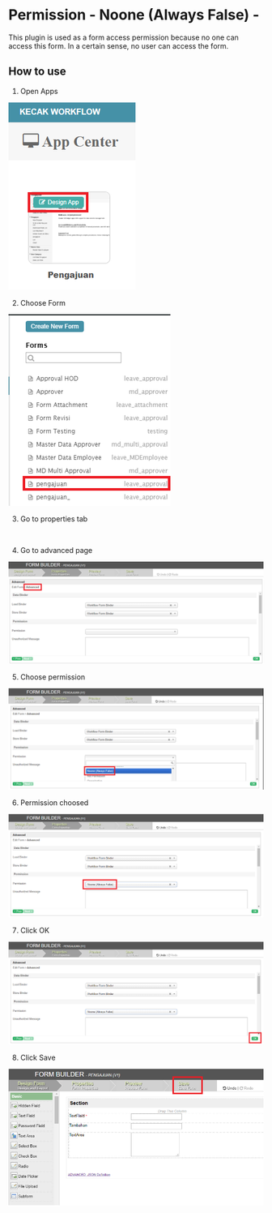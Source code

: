 # Permission - Noone (Always False) - 
This plugin is used as a form access permission because no one can access this form. In a certain sense, no user can access the form.

## How to use

1. Open Apps

<img src="https://raw.githubusercontent.com/kinnara-digital-studio/kecak-workflow/master/docs/assets/permissionNoone_openApps.png" alt="" />


2. Choose Form

<img src="https://raw.githubusercontent.com/kinnara-digital-studio/kecak-workflow/master/docs/assets/permissionNoone_chooseForm.png" alt="" />


3. Go to properties tab

<img src="https://raw.githubusercontent.com/kinnara-digital-studio/kecak-workflow/master/docs/assets/permissionNoone_properties.png" alt="" />


4. Go to advanced page

<img src="https://raw.githubusercontent.com/kinnara-digital-studio/kecak-workflow/master/docs/assets/permissionNoone_advanced.png" alt="" />


5. Choose permission

<img src="https://raw.githubusercontent.com/kinnara-digital-studio/kecak-workflow/master/docs/assets/permissionNoone_choosePermission.png" alt="" />


6. Permission choosed

<img src="https://raw.githubusercontent.com/kinnara-digital-studio/kecak-workflow/master/docs/assets/permissionNoone_choosed.png" alt="" />


7. Click OK

<img src="https://raw.githubusercontent.com/kinnara-digital-studio/kecak-workflow/master/docs/assets/permissionNoone_ok.png" alt="" />


8. Click Save

<img src="https://raw.githubusercontent.com/kinnara-digital-studio/kecak-workflow/master/docs/assets/permissionNoone_save.png" alt="" />


